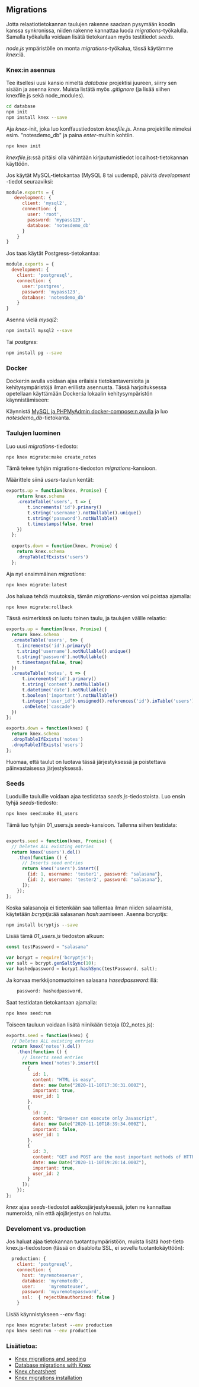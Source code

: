 ## Migrations

Jotta relaatiotietokannan taulujen rakenne saadaan pysymään koodin kanssa synkronissa, niiden rakenne kannattaa luoda *migrations*-työkalulla. Samalla työkalulla voidaan lisätä tietokantaan myös testitiedot *seeds*.

*node.js* ympäristölle on monta *migrations*-työkalua, tässä käytämme *knex*:iä.

### Knex:in asennus

Tee itsellesi uusi kansio nimeltä *database* projektisi juureen, siirry sen sisään ja asenna *knex*. Muista listätä myös *.gitignore* (ja lisää siihen knexfile.js sekä node_modules).

```cmd
cd database
npm init
npm install knex --save
```

Aja *knex*-init, joka luo konffaustiedoston *knexfile.js*. Anna projektille nimeksi esim. "notesdemo_db" ja paina *enter*-muihin kohtiin.

```cmd
npx knex init
```

*knexfile.js*:ssä pitäisi olla vähintään kirjautumistiedot localhost-tietokannan käyttöön.

Jos käytät MySQL-tietokantaa (MySQL 8 tai uudempi), päivitä *development* -tiedot seuraaviksi:

```js
module.exports = {
   development: {
      client: 'mysql2',
      connection: {
        user: 'root',
        password: 'mypass123',
        database: 'notesdemo_db'
      }
    }
}
```

Jos taas käytät Postgress-tietokantaa:

```js
module.exports = {
  development: {
    client: 'postgresql',
    connection: {
      user:'postgres',
      password: 'mypass123',
      database: 'notesdemo_db'
    }
}
```

Asenna vielä *mysql2*:

```cmd
npm install mysql2 --save
```

Tai *postgres*:

```cmd
npm install pg --save
```

### Docker

Docker:in avulla voidaan ajaa erilaisia tietokantaversioita ja kehitysympäristöjä ilman erillista asennusta. Tässä harjoituksessa opetellaan käyttämään Docker:ia lokaalin kehitysympäristön käynnistämiseen:

Käynnistä [MySQL ja PHPMyAdmin docker-compose:n avulla](https://otredu.github.io/docker/mysql-phpmyadmin.html) ja luo *notesdemo_db*-tietokanta.

### Taulujen luominen

Luo uusi *migrations*-tiedosto:

```cmd
npx knex migrate:make create_notes
```

Tämä tekee tyhjän migrations-tiedoston *migrations*-kansioon.

Määrittele siinä *users*-taulun kentät:

```js
exports.up = function(knex, Promise) {
    return knex.schema
    .createTable('users', t => {
        t.increments('id').primary()
        t.string('username').notNullable().unique()
        t.string('password').notNullable()
        t.timestamps(false, true)
    })
  };
  
  exports.down = function(knex, Promise) {
    return knex.schema
    .dropTableIfExists('users')
  };
```

Aja nyt ensimmäinen *migrations*:

```cmd
npx knex migrate:latest
```

Jos haluaa tehdä muutoksia, tämän *migrations*-version voi poistaa ajamalla:

```cmd
npx knex migrate:rollback
```

Tässä esimerkissä on luotu toinen taulu, ja taulujen välille relaatio:

```js
exports.up = function(knex, Promise) {
  return knex.schema
  .createTable('users', t=> {
    t.increments('id').primary()
    t.string('username').notNullable().unique()
    t.string('password').notNullable()
    t.timestamps(false, true)
  })
  .createTable('notes', t => {
      t.increments('id').primary()
      t.string('content').notNullable()
      t.datetime('date').notNullable()
      t.boolean('important').notNullable()
      t.integer('user_id').unsigned().references('id').inTable('users').notNull()
      .onDelete('cascade')
  })
};

exports.down = function(knex) {
  return knex.schema
  .dropTableIfExists('notes')
  .dropTableIfExists('users')
};

```

Huomaa, että taulut on luotava tässä järjestyksessä ja poistettava päinvastaisessa järjestyksessä.

### Seeds

Luoduille tauluille voidaan ajaa testidataa *seeds.js*-tiedostoista. Luo ensin tyhjä *seeds*-tiedosto:

```cmd
npx knex seed:make 01_users
```

Tämä luo tyhjän 01_users.js *seeds*-kansioon. Tallenna siihen testidata:

```js

exports.seed = function(knex, Promise) {
  // Deletes ALL existing entries
  return knex('users').del()
    .then(function () {
      // Inserts seed entries
      return knex('users').insert([
        {id: 1, username: 'tester1', password: "salasana"},
        {id: 2, username: 'tester2', password: "salasana"},
      ]);
    });
};
```

Koska salasanoja ei tietenkään saa tallentaa ilman niiden salaamista, käytetään *bcryptjs*:ää salasanan *hash*:aamiseen. Asenna bcryptjs:

```cmd
npm install bcryptjs --save
```

Lisää tämä *01_users.js* tiedoston alkuun:

```js
const testPassword = "salasana"

var bcrypt = require('bcryptjs');
var salt = bcrypt.genSaltSync(10);
var hashedpassword = bcrypt.hashSync(testPassword, salt);
```

Ja korvaa merkkijonomuotoinen salasana *hasedpassword*:illä:

```js
    password: hashedpassword,
```

Saat testidatan tietokantaan ajamalla:

```cmd
npx knex seed:run
```

Toiseen tauluun voidaan lisätä niinikään tietoja (02_notes.js):

```js
exports.seed = function(knex) {
  // Deletes ALL existing entries
  return knex('notes').del()
    .then(function () {
      // Inserts seed entries
      return knex('notes').insert([
        {
          id: 1,
          content: "HTML is easy",
          date: new Date("2020-11-10T17:30:31.000Z"),
          important: true,
          user_id: 1
        },
        {
          id: 2,
          content: "Browser can execute only Javascript",
          date: new Date("2020-11-10T18:39:34.000Z"),
          important: false,
          user_id: 1
        },
        {
          id: 3,
          content: "GET and POST are the most important methods of HTTP protocol",
          date: new Date("2020-11-10T19:20:14.000Z"),
          important: true,
          user_id: 2
        }
      ]);
    });
};
```

*knex* ajaa *seeds*-tiedostot aakkosjärjestyksessä, joten ne kannattaa numeroida, niin että ajojärjestys on haluttu.

### Develoment vs. production

Jos haluat ajaa tietokannan tuotantoympäristöön, muista lisätä *host*-tieto knex.js-tiedostoon (tässä on disabloitu SSL, ei sovellu tuotantokäyttöön):

```js
  production: {
    client: 'postgresql',
    connection: {
      host: 'myremoteserver',
      database: 'myremotedb',
      user:     'myremoteuser',
      password: 'myuremotepassword',
      ssl:  { rejectUnauthorized: false }
    }
```

Lisää käynnistykseen *--env* flag:

```cmd
npx knex migrate:latest --env production
npx knex seed:run --env production
```

### Lisätietoa:

- [Knex migrations and seeding](https://gist.github.com/NigelEarle/70db130cc040cc2868555b29a0278261)
- [Database migrations with Knex](http://perkframework.com/v1/guides/database-migrations-knex.html)
- [Knex cheatsheet](https://devhints.io/knex#schema)
- [Knex migrations installation](http://knexjs.org/#Installation-migrations)
